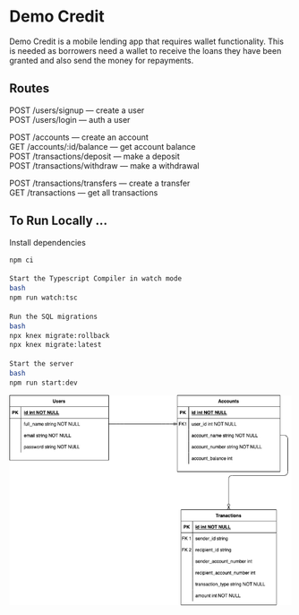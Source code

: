 # Demo Credit

Demo Credit is a mobile lending app that requires wallet functionality. This is needed as borrowers need a wallet to receive the loans they have been granted and also send the money for repayments.

## Routes
POST /users/signup — create a user\
POST /users/login — auth a user

POST /accounts — create an account\
GET /accounts/:id/balance — get account balance\
POST /transactions/deposit — make a deposit\
POST /transactions/withdraw — make a withdrawal

POST /transactions/transfers — create a transfer\
GET /transactions — get all transactions

## To Run Locally ...
Install dependencies

```bash
npm ci

Start the Typescript Compiler in watch mode
bash
npm run watch:tsc

Run the SQL migrations 
bash
npx knex migrate:rollback
npx knex migrate:latest

Start the server
bash
npm run start:dev
```

![](img/entity-relationship_diagram.png)